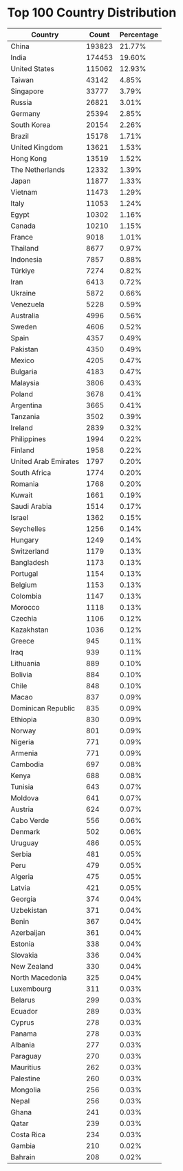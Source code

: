# Top 100 Country Distribution
| Country | Count | Percentage |
|----|----|----|
| China | 193823 | 21.77% |
| India | 174453 | 19.60% |
| United States | 115062 | 12.93% |
| Taiwan | 43142 | 4.85% |
| Singapore | 33777 | 3.79% |
| Russia | 26821 | 3.01% |
| Germany | 25394 | 2.85% |
| South Korea | 20154 | 2.26% |
| Brazil | 15178 | 1.71% |
| United Kingdom | 13621 | 1.53% |
| Hong Kong | 13519 | 1.52% |
| The Netherlands | 12332 | 1.39% |
| Japan | 11877 | 1.33% |
| Vietnam | 11473 | 1.29% |
| Italy | 11053 | 1.24% |
| Egypt | 10302 | 1.16% |
| Canada | 10210 | 1.15% |
| France | 9018 | 1.01% |
| Thailand | 8677 | 0.97% |
| Indonesia | 7857 | 0.88% |
| Türkiye | 7274 | 0.82% |
| Iran | 6413 | 0.72% |
| Ukraine | 5872 | 0.66% |
| Venezuela | 5228 | 0.59% |
| Australia | 4996 | 0.56% |
| Sweden | 4606 | 0.52% |
| Spain | 4357 | 0.49% |
| Pakistan | 4350 | 0.49% |
| Mexico | 4205 | 0.47% |
| Bulgaria | 4183 | 0.47% |
| Malaysia | 3806 | 0.43% |
| Poland | 3678 | 0.41% |
| Argentina | 3665 | 0.41% |
| Tanzania | 3502 | 0.39% |
| Ireland | 2839 | 0.32% |
| Philippines | 1994 | 0.22% |
| Finland | 1958 | 0.22% |
| United Arab Emirates | 1797 | 0.20% |
| South Africa | 1774 | 0.20% |
| Romania | 1768 | 0.20% |
| Kuwait | 1661 | 0.19% |
| Saudi Arabia | 1514 | 0.17% |
| Israel | 1362 | 0.15% |
| Seychelles | 1256 | 0.14% |
| Hungary | 1249 | 0.14% |
| Switzerland | 1179 | 0.13% |
| Bangladesh | 1173 | 0.13% |
| Portugal | 1154 | 0.13% |
| Belgium | 1153 | 0.13% |
| Colombia | 1147 | 0.13% |
| Morocco | 1118 | 0.13% |
| Czechia | 1106 | 0.12% |
| Kazakhstan | 1036 | 0.12% |
| Greece | 945 | 0.11% |
| Iraq | 939 | 0.11% |
| Lithuania | 889 | 0.10% |
| Bolivia | 884 | 0.10% |
| Chile | 848 | 0.10% |
| Macao | 837 | 0.09% |
| Dominican Republic | 835 | 0.09% |
| Ethiopia | 830 | 0.09% |
| Norway | 801 | 0.09% |
| Nigeria | 771 | 0.09% |
| Armenia | 771 | 0.09% |
| Cambodia | 697 | 0.08% |
| Kenya | 688 | 0.08% |
| Tunisia | 643 | 0.07% |
| Moldova | 641 | 0.07% |
| Austria | 624 | 0.07% |
| Cabo Verde | 556 | 0.06% |
| Denmark | 502 | 0.06% |
| Uruguay | 486 | 0.05% |
| Serbia | 481 | 0.05% |
| Peru | 479 | 0.05% |
| Algeria | 475 | 0.05% |
| Latvia | 421 | 0.05% |
| Georgia | 374 | 0.04% |
| Uzbekistan | 371 | 0.04% |
| Benin | 367 | 0.04% |
| Azerbaijan | 361 | 0.04% |
| Estonia | 338 | 0.04% |
| Slovakia | 336 | 0.04% |
| New Zealand | 330 | 0.04% |
| North Macedonia | 325 | 0.04% |
| Luxembourg | 311 | 0.03% |
| Belarus | 299 | 0.03% |
| Ecuador | 289 | 0.03% |
| Cyprus | 278 | 0.03% |
| Panama | 278 | 0.03% |
| Albania | 277 | 0.03% |
| Paraguay | 270 | 0.03% |
| Mauritius | 262 | 0.03% |
| Palestine | 260 | 0.03% |
| Mongolia | 256 | 0.03% |
| Nepal | 256 | 0.03% |
| Ghana | 241 | 0.03% |
| Qatar | 239 | 0.03% |
| Costa Rica | 234 | 0.03% |
| Gambia | 210 | 0.02% |
| Bahrain | 208 | 0.02% |
